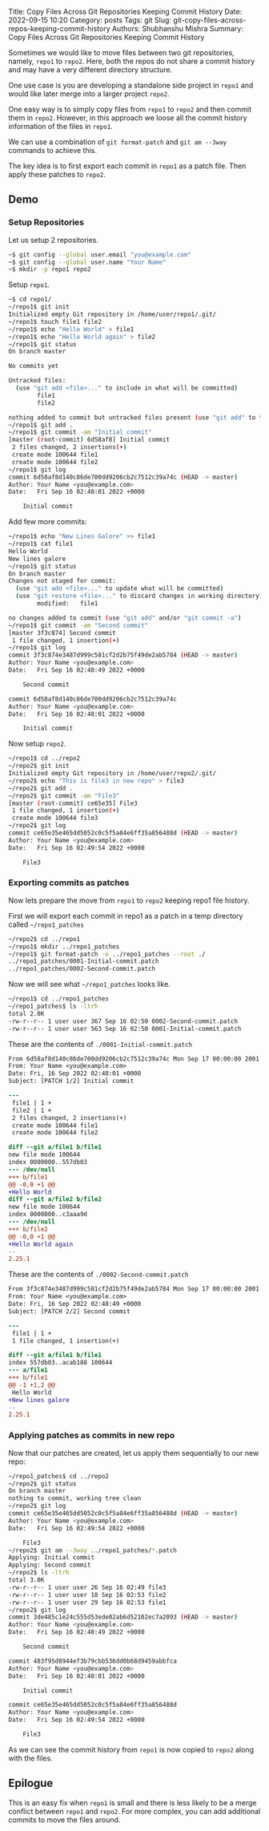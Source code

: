 Title: Copy Files Across Git Repositories Keeping Commit History
Date: 2022-09-15 10:20
Category: posts
Tags: git
Slug: git-copy-files-across-repos-keeping-commit-history
Authors: Shubhanshu Mishra
Summary: Copy Files Across Git Repositories Keeping Commit History


Sometimes we would like to move files between two git repositories, namely, `repo1` to `repo2`. Here, both the repos do not share a commit history and may have a very different directory structure.

One use case is you are developing a standalone side project in `repo1` and would like later merge into a larger project `repo2`. 

One easy way is to simply copy files from `repo1` to `repo2` and then commit them in `repo2`. However, in this approach we loose all the commit history information of the files in `repo1`.

We can use a combination of `git format-patch` and `git am --3way` commands to achieve this. 

The key idea is to first export each commit in `repo1` as a patch file. Then apply these patches to `repo2`.

## Demo


### Setup Repositories

Let us setup 2 repositories. 

```bash
~$ git config --global user.email "you@example.com"
~$ git config --global user.name "Your Name"
~$ mkdir -p repo1 repo2
```

Setup `repo1`. 

```bash
~$ cd repo1/
~/repo1$ git init
Initialized empty Git repository in /home/user/repo1/.git/
~/repo1$ touch file1 file2
~/repo1$ echo "Hello World" > file1
~/repo1$ echo "Hello World again" > file2
~/repo1$ git status
On branch master

No commits yet

Untracked files:
  (use "git add <file>..." to include in what will be committed)
        file1
        file2

nothing added to commit but untracked files present (use "git add" to track)
~/repo1$ git add .
~/repo1$ git commit -am "Initial commit"
[master (root-commit) 6d58af8] Initial commit
 2 files changed, 2 insertions(+)
 create mode 100644 file1
 create mode 100644 file2
~/repo1$ git log
commit 6d58af8d140c86de700dd9206cb2c7512c39a74c (HEAD -> master)
Author: Your Name <you@example.com>
Date:   Fri Sep 16 02:48:01 2022 +0000

    Initial commit
```


Add few more commits:

```bash
~/repo1$ echo "New Lines Galore" >> file1
~/repo1$ cat file1
Hello World
New lines galore
~/repo1$ git status
On branch master
Changes not staged for commit:
  (use "git add <file>..." to update what will be committed)
  (use "git restore <file>..." to discard changes in working directory)
        modified:   file1

no changes added to commit (use "git add" and/or "git commit -a")
~/repo1$ git commit -am "Second commit"
[master 3f3c874] Second commit
 1 file changed, 1 insertion(+)
~/repo1$ git log
commit 3f3c874e3487d999c581cf2d2b75f49de2ab5784 (HEAD -> master)
Author: Your Name <you@example.com>
Date:   Fri Sep 16 02:48:49 2022 +0000

    Second commit

commit 6d58af8d140c86de700dd9206cb2c7512c39a74c
Author: Your Name <you@example.com>
Date:   Fri Sep 16 02:48:01 2022 +0000

    Initial commit 
```

Now setup `repo2`.

```bash
~/repo1$ cd ../repo2
~/repo2$ git init
Initialized empty Git repository in /home/user/repo2/.git/
~/repo2$ echo "This is file3 in new repo" > file3
~/repo2$ git add .
~/repo2$ git commit -am "File3"
[master (root-commit) ce65e35] File3
 1 file changed, 1 insertion(+)
 create mode 100644 file3
~/repo2$ git log
commit ce65e35e465dd5052c0c5f5a84e6ff35a856488d (HEAD -> master)
Author: Your Name <you@example.com>
Date:   Fri Sep 16 02:49:54 2022 +0000

    File3
```


### Exporting commits as patches

Now lets prepare the move from `repo1` to `repo2` keeping repo1 file history. 

First we will export each commit in repo1 as a patch in a temp directory called `~/repo1_patches`

```bash
~/repo2$ cd ../repo1
~/repo1$ mkdir ../repo1_patches
~/repo1$ git format-patch -o ../repo1_patches --root ./
../repo1_patches/0001-Initial-commit.patch
../repo1_patches/0002-Second-commit.patch
```

Now we will see what `~/repo1_patches` looks like.

```bash
~/repo1$ cd ../repo1_patches
~/repo1_patches$ ls -ltrh
total 2.0K
-rw-r--r-- 1 user user 367 Sep 16 02:50 0002-Second-commit.patch
-rw-r--r-- 1 user user 563 Sep 16 02:50 0001-Initial-commit.patch
```

These are the contents of `./0001-Initial-commit.patch`

```diff
From 6d58af8d140c86de700dd9206cb2c7512c39a74c Mon Sep 17 00:00:00 2001
From: Your Name <you@example.com>
Date: Fri, 16 Sep 2022 02:48:01 +0000
Subject: [PATCH 1/2] Initial commit

---
 file1 | 1 +
 file2 | 1 +
 2 files changed, 2 insertions(+)
 create mode 100644 file1
 create mode 100644 file2

diff --git a/file1 b/file1
new file mode 100644
index 0000000..557db03
--- /dev/null
+++ b/file1
@@ -0,0 +1 @@
+Hello World
diff --git a/file2 b/file2
new file mode 100644
index 0000000..c3aaa9d
--- /dev/null
+++ b/file2
@@ -0,0 +1 @@
+Hello World again
-- 
2.25.1
```

These are the contents of `./0002-Second-commit.patch`

```diff
From 3f3c874e3487d999c581cf2d2b75f49de2ab5784 Mon Sep 17 00:00:00 2001
From: Your Name <you@example.com>
Date: Fri, 16 Sep 2022 02:48:49 +0000
Subject: [PATCH 2/2] Second commit

---
 file1 | 1 +
 1 file changed, 1 insertion(+)

diff --git a/file1 b/file1
index 557db03..acab188 100644
--- a/file1
+++ b/file1
@@ -1 +1,2 @@
 Hello World
+New lines galore
-- 
2.25.1
```


### Applying patches as commits in new repo
Now that our patches are created, let us apply them sequentially to our new repo:


```bash
~/repo1_patches$ cd ../repo2
~/repo2$ git status
On branch master
nothing to commit, working tree clean
~/repo2$ git log
commit ce65e35e465dd5052c0c5f5a84e6ff35a856488d (HEAD -> master)
Author: Your Name <you@example.com>
Date:   Fri Sep 16 02:49:54 2022 +0000

    File3
~/repo2$ git am --3way ../repo1_patches/*.patch
Applying: Initial commit
Applying: Second commit
~/repo2$ ls -ltrh
total 3.0K
-rw-r--r-- 1 user user 26 Sep 16 02:49 file3
-rw-r--r-- 1 user user 18 Sep 16 02:53 file2
-rw-r--r-- 1 user user 29 Sep 16 02:53 file1
~/repo2$ git log
commit 3de485c1e24c555d53ede02ab6d52102ec7a2093 (HEAD -> master)
Author: Your Name <you@example.com>
Date:   Fri Sep 16 02:48:49 2022 +0000

    Second commit

commit 483f95d8944ef3b79cbb536dd0b68d9459abbfca
Author: Your Name <you@example.com>
Date:   Fri Sep 16 02:48:01 2022 +0000

    Initial commit

commit ce65e35e465dd5052c0c5f5a84e6ff35a856488d
Author: Your Name <you@example.com>
Date:   Fri Sep 16 02:49:54 2022 +0000

    File3
```

As we can see the commit history from `repo1` is now copied to `repo2` along with the files. 


## Epilogue

This is an easy fix when `repo1` is small and there is less likely to be a merge conflict between `repo1` and `repo2`. 
For more complex, you can add additional commits to move the files around.

